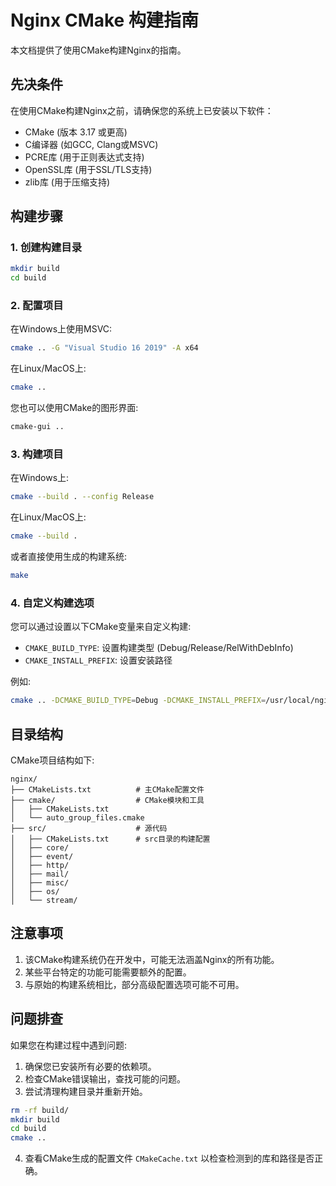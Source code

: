 # Nginx CMake 构建指南

本文档提供了使用CMake构建Nginx的指南。

## 先决条件

在使用CMake构建Nginx之前，请确保您的系统上已安装以下软件：

- CMake (版本 3.17 或更高)
- C编译器 (如GCC, Clang或MSVC)
- PCRE库 (用于正则表达式支持)
- OpenSSL库 (用于SSL/TLS支持)
- zlib库 (用于压缩支持)

## 构建步骤

### 1. 创建构建目录

```bash
mkdir build
cd build
```

### 2. 配置项目

在Windows上使用MSVC:

```bash
cmake .. -G "Visual Studio 16 2019" -A x64
```

在Linux/MacOS上:

```bash
cmake ..
```

您也可以使用CMake的图形界面:

```bash
cmake-gui ..
```

### 3. 构建项目

在Windows上:

```bash
cmake --build . --config Release
```

在Linux/MacOS上:

```bash
cmake --build .
```

或者直接使用生成的构建系统:

```bash
make
```

### 4. 自定义构建选项

您可以通过设置以下CMake变量来自定义构建:

- `CMAKE_BUILD_TYPE`: 设置构建类型 (Debug/Release/RelWithDebInfo)
- `CMAKE_INSTALL_PREFIX`: 设置安装路径

例如:

```bash
cmake .. -DCMAKE_BUILD_TYPE=Debug -DCMAKE_INSTALL_PREFIX=/usr/local/nginx
```

## 目录结构

CMake项目结构如下:

```
nginx/
├── CMakeLists.txt          # 主CMake配置文件
├── cmake/                  # CMake模块和工具
│   ├── CMakeLists.txt
│   └── auto_group_files.cmake
├── src/                    # 源代码
│   ├── CMakeLists.txt      # src目录的构建配置
│   ├── core/
│   ├── event/
│   ├── http/
│   ├── mail/
│   ├── misc/
│   ├── os/
│   └── stream/
```

## 注意事项

1. 该CMake构建系统仍在开发中，可能无法涵盖Nginx的所有功能。
2. 某些平台特定的功能可能需要额外的配置。
3. 与原始的构建系统相比，部分高级配置选项可能不可用。

## 问题排查

如果您在构建过程中遇到问题:

1. 确保您已安装所有必要的依赖项。
2. 检查CMake错误输出，查找可能的问题。
3. 尝试清理构建目录并重新开始。

```bash
rm -rf build/
mkdir build
cd build
cmake ..
```

4. 查看CMake生成的配置文件 `CMakeCache.txt` 以检查检测到的库和路径是否正确。 